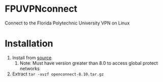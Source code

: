 # FPUVPNconnect
Connect to the Florida Polytechnic University VPN on Linux
# Installation
1. Install from [source](http://www.infradead.org/openconnect/download.html)
    1. Note: Must have version greater than 8.0 to access global protect networks
2. Extract ```tar -xvzf openconnect-8.10.tar.gz ```
